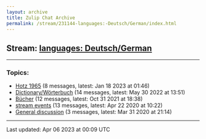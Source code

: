 ```yaml
---
layout: archive
title: Zulip Chat Archive
permalink: /stream/231144-languages:-Deutsch/German/index.html
---
```


## Stream: [languages: Deutsch/German](https://mattecapu.github.io/ct-zulip-archive/stream/231144-languages:-Deutsch/German/index.html)
---

### Topics:

* [Hotz 1965](topic/topic_Hotz.201965.html) (8 messages, latest: Jan 18 2023 at 01:46)
* [Dictionary/Wörterbuch](topic/topic_Dictionary.2FW.C3.B6rterbuch.html) (14 messages, latest: May 30 2022 at 13:51)
* [Bücher](topic/topic_B.C3.BCcher.html) (12 messages, latest: Oct 31 2021 at 18:38)
* [stream events](topic/topic_stream.20events.html) (13 messages, latest: Apr 22 2020 at 10:22)
* [General discussion](topic/topic_General.20discussion.html) (3 messages, latest: Mar 31 2020 at 21:14)

<hr><p>Last updated: Apr 06 2023 at 00:09 UTC</p>